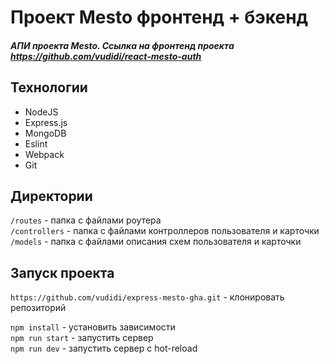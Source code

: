 # Проект Mesto фронтенд + бэкенд
##### АПИ проекта Mesto. Ссылка на фронтенд проекта https://github.com/vudidi/react-mesto-auth #####

## Технологии ##
* NodeJS
* Express.js
* MongoDB
* Eslint
* Webpack
* Git

## Директории

`/routes` - папка с файлами роутера  
`/controllers` - папка с файлами контроллеров пользователя и карточки   
`/models` - папка с файлами описания схем пользователя и карточки  

## Запуск проекта

`https://github.com/vudidi/express-mesto-gha.git` - клонировать репозиторий

`npm install` - установить зависимости  
`npm run start` - запустить сервер  
`npm run dev` - запустить сервер с hot-reload  
